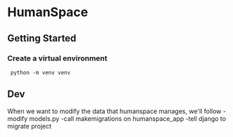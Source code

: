 # HumanSpace



## Getting Started 

### Create a virtual environment 
` python -m venv venv` 


## Dev
When we want to modify the data that humanspace manages, we'll follow
-modify models.py
-call makemigrations on humanspace_app
-tell django to migrate project


